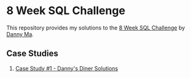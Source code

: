 # 8 Week SQL Challenge

This repository provides my solutions to the [8 Week SQL Challenge](https://8weeksqlchallenge.com/) by [Danny Ma](https://www.linkedin.com/in/datawithdanny).

## Case Studies
1. [Case Study #1 - Danny's Diner Solutions](https://github.com/upisno/sql-portfolio/blob/master/8-week-sql-challenge/Case%20Study%20%231%20-%20Danny's%20Diner/solutions.md)
